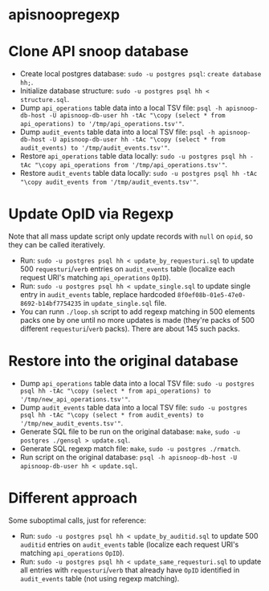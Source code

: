# apisnoopregexp

# Clone API snoop database

- Create local postgres database: `sudo -u postgres psql`: `create database hh;`.
- Initialize database structure: `sudo -u postgres psql hh < structure.sql`.
- Dump `api_operations` table data into a local TSV file: `psql -h apisnoop-db-host -U apisnoop-db-user hh -tAc "\copy (select * from api_operations) to '/tmp/api_operations.tsv'"`.
- Dump `audit_events` table data into a local TSV file: `psql -h apisnoop-db-host -U apisnoop-db-user hh -tAc "\copy (select * from audit_events) to '/tmp/audit_events.tsv'"`.
- Restore `api_operations` table data locally: `sudo -u postgres psql hh -tAc "\copy api_operations from '/tmp/api_operations.tsv'"`.
- Restore `audit_events` table data locally: `sudo -u postgres psql hh -tAc "\copy audit_events from '/tmp/audit_events.tsv'"`.


# Update OpID via Regexp

Note that all mass update script only update records with `null` on `opid`, so they can be called iteratively.

- Run: `` sudo -u postgres psql hh < update_by_requesturi.sql `` to update 500 `requesturi`/`verb` entries on `audit_events` table (localize each request URI's matching `api_operations` `OpID`).
- Run: `` sudo -u postgres psql hh < update_single.sql `` to update single entry in `audit_events` table, replace hardcoded `8f0ef08b-01e5-47e0-8692-b14bf7754235` in `update_single.sql` file.
- You can runn  `./loop.sh` script to add regexp matching in 500 elements packs one by one until no more updates is made (they're packs of 500 different `requesturi`/`verb` packs). There are about 145 such packs.


# Restore into the original database

- Dump `api_operations` table data into a local TSV file: `sudo -u postgres psql hh -tAc "\copy (select * from api_operations) to '/tmp/new_api_operations.tsv'"`.
- Dump `audit_events` table data into a local TSV file: `sudo -u postgres psql hh -tAc "\copy (select * from audit_events) to '/tmp/new_audit_events.tsv'"`.
- Generate SQL file to be run on the original database: `make`, `sudo -u postgres ./gensql > update.sql`.
- Generate SQL regexp match file: `make`, `sudo -u postgres ./rmatch`.
- Run script on the original database: `` psql -h apisnoop-db-host -U apisnoop-db-user hh < update.sql ``.


# Different approach

Some suboptimal calls, just for reference:

- Run: `` sudo -u postgres psql hh < update_by_auditid.sql `` to update 500 `auditid` entries on `audit_events` table (localize each request URI's matching `api_operations` `OpID`).
- Run: `` sudo -u postgres psql hh < update_same_requesturi.sql `` to update all entries with `requesturi`/`verb` that already have `OpID` identified in `audit_events` table (not using regexp matching).
